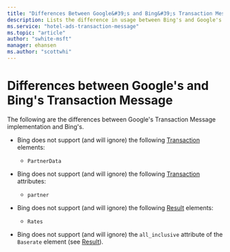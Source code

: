 ```yaml
---
title: "Differences Between Google&#39;s and Bing&#39;s Transaction Message Usage"
description: Lists the difference in usage between Bing's and Google's transaction message.
ms.service: "hotel-ads-transaction-message"
ms.topic: "article"
author: "swhite-msft"
manager: ehansen
ms.author: "scottwhi"
---
```


# Differences between Google's and Bing's Transaction Message

The following are the differences between Google's Transaction Message implementation and Bing's.

- Bing does not support (and will ignore) the following [Transaction](reference.md#transactiontype) elements:  
  
  - `PartnerData`
  
- Bing does not support (and will ignore) the following [Transaction](reference.md#transaction) attributes:  
  
  - `partner`
  
- Bing does not support (and will ignore) the following [Result](reference.md#resulttype) elements:
  
  - `Rates`
  
- Bing does not support (and will ignore) the `all_inclusive` attribute of the `Baserate` element (see [Result](reference.md#resulttype)).

